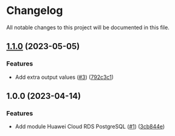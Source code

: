 # Changelog

All notable changes to this project will be documented in this file.

## [1.1.0](https://github.com/cloud-labs-infra/terraform-huaweicloud-rds-postgres/compare/v1.0.0...v1.1.0) (2023-05-05)


### Features

* Add extra output values ([#3](https://github.com/cloud-labs-infra/terraform-huaweicloud-rds-postgres/issues/3)) ([792c3c1](https://github.com/cloud-labs-infra/terraform-huaweicloud-rds-postgres/commit/792c3c1321d7d111a095aa8e524dbf252f2f6f96))

## 1.0.0 (2023-04-14)


### Features

* Add module Huawei Cloud RDS PostgreSQL ([#1](https://github.com/cloud-labs-infra/terraform-huaweicloud-rds-postgres/issues/1)) ([3cb844e](https://github.com/cloud-labs-infra/terraform-huaweicloud-rds-postgres/commit/3cb844eaa21698393af048f97a84ff65b14c4d6a))

